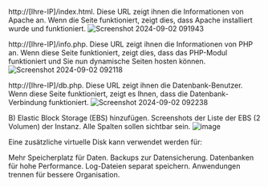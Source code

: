 http://[Ihre-IP]/index.html. Diese URL zeigt ihnen die Informationen von Apache an. Wenn die Seite funktioniert, zeigt dies, dass Apache installiert wurde und funktioniert.
![Screenshot 2024-09-02 091943](https://github.com/user-attachments/assets/d8316a90-e4c0-4cfe-be63-65bb0f8e7d30)

http://[Ihre-IP]/info.php. Diese URL zeigt ihnen die Informationen von PHP an. Wenn diese Seite funktioniert, zeigt dies, dass das PHP-Modul funktioniert und Sie nun dynamische Seiten hosten können.
![Screenshot 2024-09-02 092118](https://github.com/user-attachments/assets/757fb104-b2fe-465f-aa0c-dd8d7f2487fd)

http://[Ihre-IP]/db.php. Diese URL zeigt ihnen die Datenbank-Benutzer. Wenn diese Seite funktioniert, zeigt es Ihnen, dass die Datenbank-Verbindung funktioniert.
![Screenshot 2024-09-02 092238](https://github.com/user-attachments/assets/10f4cc46-7a89-41cb-b399-44753146ae58)

B) Elastic Block Storage (EBS) hinzufügen.
Screenshots der Liste der EBS (2 Volumen) der Instanz. Alle Spalten sollen sichtbar sein.
![image](https://github.com/user-attachments/assets/744f23a1-31b8-43a3-b4ba-7360aa96c172)

Eine zusätzliche virtuelle Disk kann verwendet werden für:

Mehr Speicherplatz für Daten.
Backups zur Datensicherung.
Datenbanken für hohe Performance.
Log-Dateien separat speichern.
Anwendungen trennen für bessere Organisation.

